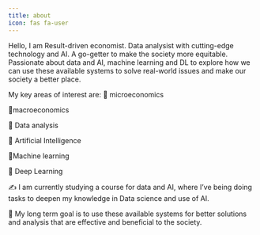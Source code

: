 ```yaml
---
title: about
icon: fas fa-user
---
```


Hello, I am Result-driven economist. Data analysist with cutting-edge technology and AI. A go-getter to make the society more equitable. Passionate about data and AI, machine learning and DL to explore how we can use these available systems to solve real-world issues and make our society a better place.

My key areas of interest are:
🔹 microeconomics

🔹macroeconomics

🔹 Data analysis

🔹 Artificial Intelligence

🔹Machine learning

🔹 Deep Learning
      
✍️ I am currently studying a course for data and AI, where I’ve being doing tasks to deepen my knowledge in Data science and use of AI. 
      
🥍 My long term goal is to use these available systems for better solutions and analysis that are effective and beneficial to the society.

